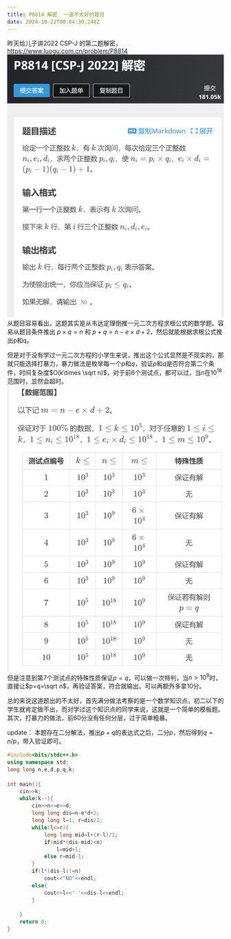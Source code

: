 ```yaml
---
title: P8814 解密  一道不太好的题目
date: 2024-10-22T00:04:30.248Z
---
```







昨天给儿子讲2022 CSP-J 的第二题解密，https://www.luogu.com.cn/problem/P8814
![微信图片_20241022075509.png](https://github.com/justonehe/tinymind-blog/blob/main/assets/images/2024-10-21/1729554920654.png?raw=true)
从题目容易看出，这题其实是从韦达定理倒推一元二次方程求根公式的数学题。容易从题目条件推出 $p\times q=n$ 和 $p+q=n-e\times d+2$，然后就能根据求根公式推出p和q。

但是对于没有学过一元二次方程的小学生来说，推出这个公式显然是不现实的，那就只能选择打暴力，暴力做法是枚举每一个$p$和$q$，验证$p$和$q$是否符合第二个条件，时间复杂度$O(k\times \sqrt n)$，对于前6个测试点，都可以过，当$n$在$10^{18}$范围时，显然会超时。
![微信图片_20241022080415.png](https://github.com/justonehe/tinymind-blog/blob/main/assets/images/2024-10-22/1729555464537.png?raw=true)
但是注意到第7个测试点的特殊性质保证$p=q$，可以做一次特判，当$n>10^9$时，直接让$p=q=\sqrt n$，再验证答案，符合就输出。可以再额外多拿10分。

总的来说这道题出的不太好，首先满分做法考察的是一个数学知识点，初二以下的学生就肯定做不出，而对学过这个知识点的同学来说，这就是一个简单的模板题。
其次，打暴力的做法，前60分没有任何分层，过于简单粗暴。

update：
本题存在二分解法，推出$p+q$的表达式之后，二分$p$，然后得到$q=n/p$，带入验证即可。
```cpp
#include<bits/stdc++.h>
using namespace std;
long long n,e,d,p,q,k;

int main(){
	cin>>k;
	while(k--){
		cin>>n>>e>>d;
		long long dis=n-e*d+2;
		long long l=1, r=dis/2;
		while(l<=r){
			long long mid=l+(r-l)/2;
			if(mid*(dis-mid)<n)
				l=mid+1;
			else r=mid-1;
		}
		if(l*(dis-l)!=n) 
			cout<<"NO"<<endl;
		else{
			cout<<l<<' '<<dis-l<<endl;
		}
		
	}
	return 0;
}
```
